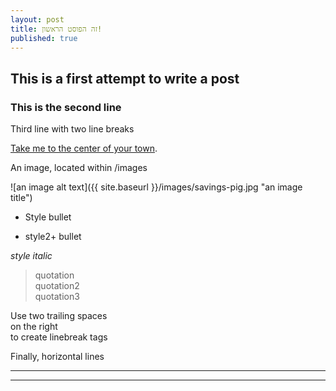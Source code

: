 ```yaml
---
layout: post
title: זה הפוסט הראשון!
published: true
---
```


## This is a first attempt to write a post
### This is the second line

Third line with two line breaks

[Take me to the center of your town](http://eprints.lse.ac.uk/89191/1/Chesire_Take_me_to_centre_Published.pdf). 

An image, located within /images

![an image alt text]({{ site.baseurl }}/images/savings-pig.jpg "an image title")

- Style bullet
+ style2+ bullet

_style italic_

> quotation  
> quotation2  
> quotation3  

Use two trailing spaces  
on the right  
to create linebreak tags  

Finally, horizontal lines

----
****
